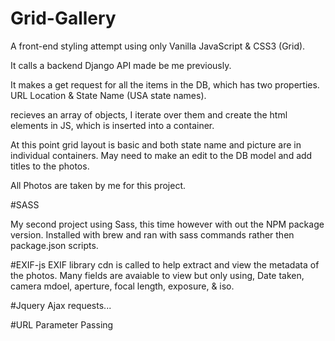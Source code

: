 # Grid-Gallery

A front-end styling attempt using only Vanilla JavaScript & CSS3 (Grid).

It calls a backend Django API made be me previously.

It makes a get request for all the items in the DB,
which has two properties. URL Location & State Name (USA state names).

recieves an array of objects, I iterate over them and create the html elements in JS,
which is inserted into a container.

At this point grid layout is basic and both state name and picture are in individual containers.
May need to make an edit to the DB model and add titles to the photos.

All Photos are taken by me for this project.

#SASS

My second project using Sass, this time however with out the NPM package version.
Installed with brew and ran with sass commands rather then package.json scripts.

#EXIF-js
EXIF library cdn is called to help extract and view the metadata of the photos. Many fields are avaiable to view but only using, Date taken, camera mdoel, aperture, focal length, exposure, & iso.

#Jquery
Ajax requests...

#URL Parameter Passing
